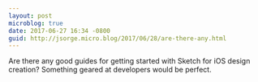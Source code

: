 ```yaml
---
layout: post
microblog: true
date: 2017-06-27 16:34 -0800
guid: http://jsorge.micro.blog/2017/06/28/are-there-any.html
---
```

Are there any good guides for getting started with Sketch for iOS design creation? Something  geared at developers would be perfect.
